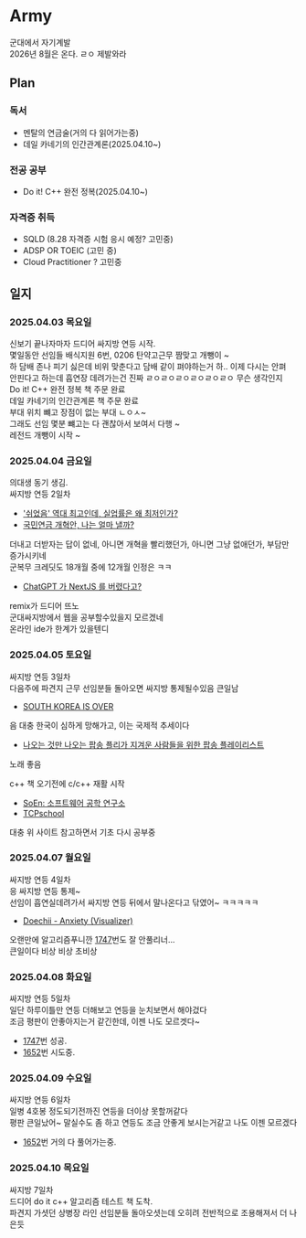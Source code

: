 # Army
군대에서 자기계발 <br>
2026년 8월은 온다. ㄹㅇ 제발와라


## Plan

### 독서
- 멘탈의 연금술(거의 다 읽어가는중)
- 데일 카네기의 인간관계론(2025.04.10~)

### 전공 공부
- Do it! C++ 완전 정복(2025.04.10~)

### 자격증 취득
- SQLD (8.28 자격증 시험 응시 예정? 고민중)
- ADSP OR TOEIC (고민 중)
- Cloud Practitioner ? 고민중

## 일지

### 2025.04.03 목요일

신보기 끝나자마자 드디어 싸지방 연등 시작. <br>
몇일동안 선임들 배식지원 6번, 0206 탄약고근무 짬맞고 개뺑이 ~ <br>
하 담배 존나 피기 싫은데 비위 맞춘다고 담배 같이 펴야하는거 하.. 이제 다시는 안펴 <br> 
안핀다고 하는데 흡연장 데려가는건 진짜 ㄹㅇㄹㅇㄹㅇㄹㅇㄹㅇㄹㅇ 무슨 생각인지 <br>
Do it! C++ 완전 정복 책 주문 완료 <br>
데일 카네기의 인간관계론 책 주문 완료 <br>
부대 위치 뺴고 장점이 없는 부대 ㄴㅇㅅ~ <br>
그래도 선임 몇분 뺴고는 다 괜찮아서 보여서 다행 ~ <br>
레전드 개뺑이 시작 ~

### 2025.04.04 금요일

의대생 동기 생김. <br>
싸지방 연등 2일차 <br>

- ['쉬었음' 역대 최고인데, 실업률은 왜 최저인가?](https://www.youtube.com/watch?v=Eg8Zvti2jAg) <br>
- [국민연금 개혁안, 나는 얼마 낼까?](https://www.youtube.com/watch?v=vnnfbKa0Tqg) <br>

더내고 더받자는 답이 없네, 아니면 개혁을 빨리했던가, 아니면 그냥 없애던가, 부담만 증가시키네 <br>
군복무 크레딧도 18개월 중에 12개월 인정은 ㅋㅋ <br>

- [ChatGPT 가 NextJS 를 버렸다고?](https://www.youtube.com/watch?v=5r44Te7V5RI)

remix가 드디어 뜨노<br>
군대싸지방에서 웹을 공부할수있을지 모르겠네<br>
온라인 ide가 한계가 있을텐디<br>

### 2025.04.05 토요일

싸지방 연등 3일차 <br>
다음주에 파견지 근무 선임분들 돌아오면 싸지방 통제될수있음 큰일남

- [SOUTH KOREA IS OVER](https://www.youtube.com/watch?v=Ufmu1WD2TSk) <br>

음 대충 한국이 심하게 망해가고, 이는 국제적 추세이다

- [나오는 것만 나오는 팝송 플리가 지겨운 사람들을 위한 팝송 플레이리스트](https://www.youtube.com/watch?v=Cg2PgxqeyTs) <br>

노래 좋음 <br>

c++ 책 오기전에 c/c++ 재활 시작 <br>

- [SoEn: 소프트웨어 공학 연구소](http://soen.kr) <br>
- [TCPschool](https://www.tcpschool.com/cpp/intro) <br>
  
대충 위 사이트 참고하면서 기초 다시 공부중 <br>

### 2025.04.07 월요일

싸지방 연등 4일차 <br>
응 싸지방 연등 통제~ <br>
선임이 흡연실데려가서 싸지방 연등 뒤에서 말나온다고 닦였어~ ㅋㅋㅋㅋㅋ <br>

- [Doechii - Anxiety (Visualizer)](https://www.youtube.com/watch?v=egemoVK0IKY)

오랜만에 알고리즘푸니깐 [1747](https://www.acmicpc.net/problem/1747)번도 잘 안풀리너... <br>
큰일이다 비상 비상 초비상

### 2025.04.08 화요일

싸지방 연등 5일차 <br>
일단 하루이틀만 연등 더해보고 연등을 눈치보면서 해야겄다 <br>
조금 평판이 안좋아지는거 같긴한데, 이젠 나도 모르겟다~ <br>

- [1747](https://www.acmicpc.net/problem/1747)번 성공.
- [1652](https://www.acmicpc.net/problem/1652)번 시도중.

### 2025.04.09 수요일

싸지방 연등 6일차 <br>
일병 4호봉 정도되기전까진 연등을 더이상 못할꺼같다 <br>
평판 큰일났어~ 말실수도 좀 하고 연등도 조금 안좋게 보시는거같고 나도 이젠 모르겠다 <br>

- [1652](https://www.acmicpc.net/problem/1652)번 거의 다 풀어가는중.

### 2025.04.10 목요일

싸지방 7일차 <br>
드디어 do it c++ 알고리즘 테스트 책 도착. <br>
파견지 가셧던 상병장 라인 선임분들 돌아오셧는데 오히려 전반적으로 조용해져서 더 나은듯 <br>


